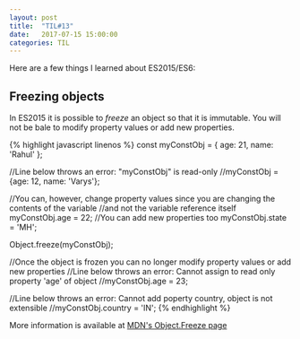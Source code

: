 ```yaml
---
layout: post
title:  "TIL#13"
date:   2017-07-15 15:00:00
categories: TIL
---
```

Here are a few things I learned about ES2015/ES6:

## Freezing objects
In ES2015 it is possible to _freeze_ an object so that it is immutable. You will not be bale to modify property values or add new properties.

{% highlight javascript linenos %}
const myConstObj = {
  age: 21,
  name: 'Rahul'
};

//Line below throws an error: "myConstObj" is read-only
//myConstObj = {age: 12, name: 'Varys'};

//You can, however, change property values since you are changing the contents of the variable
//and not the variable reference itself
myConstObj.age = 22;
//You can add new properties too
myConstObj.state = 'MH';

Object.freeze(myConstObj);

//Once the object is frozen you can no longer modify property values or add new properties
//Line below throws an error: Cannot assign to read only property 'age' of object
//myConstObj.age = 23;

//Line below throws an error: Cannot add poperty country, object is not extensible
//myConstObj.country = 'IN';
{% endhighlight %}

More information is available at [MDN's Object.Freeze page](https://developer.mozilla.org/en/docs/Web/JavaScript/Reference/Global_Objects/Object/freeze)
